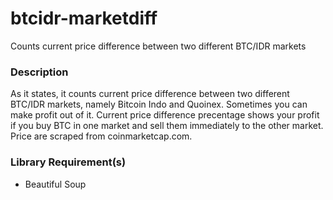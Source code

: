 # btcidr-marketdiff
Counts current price difference between two different BTC/IDR markets
### Description
As it states, it counts current price difference between two different BTC/IDR markets, namely Bitcoin Indo and Quoinex. Sometimes you can make profit out of it. Current price difference precentage shows your profit if you buy BTC in one market and sell them immediately to the other market. Price are scraped from coinmarketcap.com.
### Library Requirement(s)
- Beautiful Soup
